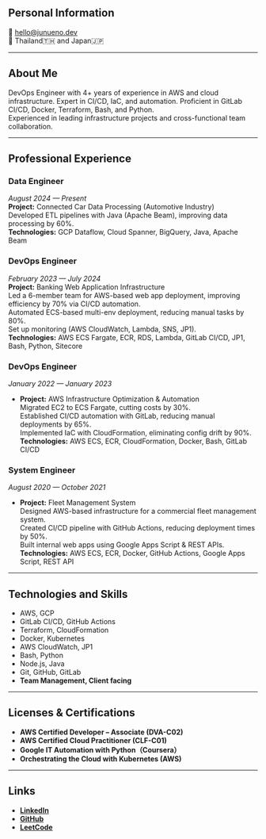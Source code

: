 ## Personal Information
📧 hello@junueno.dev  
📍 Thailand🇹🇭 and Japan🇯🇵   

---

## About Me
DevOps Engineer with 4+ years of experience in AWS and cloud infrastructure. Expert in CI/CD, IaC, and automation.
Proficient in GitLab CI/CD, Docker, Terraform, Bash, and Python.  
Experienced in leading infrastructure projects and cross-functional team collaboration.

---

## Professional Experience
### Data Engineer
_August 2024 — Present_  
**Project:** Connected Car Data Processing (Automotive Industry)  
Developed ETL pipelines with Java (Apache Beam), improving data processing by 60%.  
**Technologies:** GCP Dataflow, Cloud Spanner, BigQuery, Java, Apache Beam  

### DevOps Engineer
_February 2023 — July 2024_  
**Project:** Banking Web Application Infrastructure  
Led a 6-member team for AWS-based web app deployment, improving efficiency by 70% via CI/CD automation.  
Automated ECS-based multi-env deployment, reducing manual tasks by 80%.  
Set up monitoring (AWS CloudWatch, Lambda, SNS, JP1).  
**Technologies:** AWS ECS Fargate, ECR, RDS, Lambda, GitLab CI/CD, JP1, Bash, Python, Sitecore  

### DevOps Engineer
_January 2022 — January 2023_  
- **Project:** AWS Infrastructure Optimization & Automation  
Migrated EC2 to ECS Fargate, cutting costs by 30%.  
Established CI/CD automation with GitLab, reducing manual deployments by 65%.  
Implemented IaC with CloudFormation, eliminating config drift by 90%.  
**Technologies:** AWS ECS, ECR, CloudFormation, Docker, Bash, GitLab CI/CD  

### System Engineer
_August 2020 — October 2021_  
- **Project:** Fleet Management System  
Designed AWS-based infrastructure for a commercial fleet management system.  
Created CI/CD pipeline with GitHub Actions, reducing deployment times by 50%.  
Built internal web apps using Google Apps Script & REST APIs.  
**Technologies:** AWS ECS, ECR, Docker, GitHub Actions, Google Apps Script, REST API  

---

## Technologies and Skills
- AWS, GCP  
- GitLab CI/CD, GitHub Actions  
- Terraform, CloudFormation  
- Docker, Kubernetes  
- AWS CloudWatch, JP1  
- Bash, Python  
- Node.js, Java  
- Git, GitHub, GitLab 
- **Team Management, Client facing**  

---

## Licenses & Certifications
- **AWS Certified Developer – Associate (DVA-C02)**  
- **AWS Certified Cloud Practitioner (CLF-C01)**  
- **Google IT Automation with Python（Coursera）**  
- **Orchestrating the Cloud with Kubernetes (AWS)**  

---

## Links
- **[LinkedIn](https://www.linkedin.com/in/jun-uen0)**  
- **[GitHub](https://github.com/jun-uen0)**  
- **[LeetCode](https://leetcode.com/u/jun-uen0)**   
